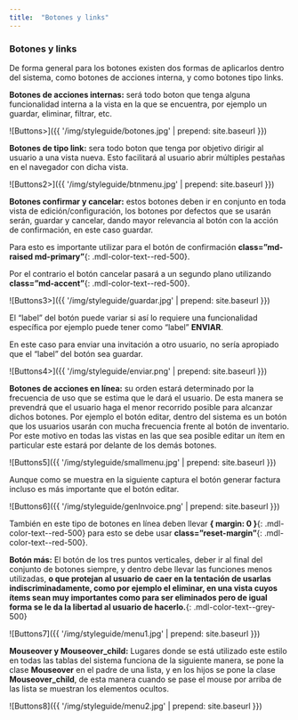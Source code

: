 ```yaml
---
title:  "Botones y links"
---
```

### Botones y links

De forma general para los botones existen dos formas de aplicarlos dentro del sistema, como botones de acciones interna, y como botones tipo links.

**Botones de acciones internas:** será todo boton que tenga alguna funcionalidad interna a la vista en la que se encuentra, por ejemplo un guardar, eliminar, filtrar, etc.

![Buttons>]({{ '/img/styleguide/botones.jpg' | prepend: site.baseurl }})

**Botones de tipo link:** sera todo boton que tenga por objetivo dirigir al usuario a una vista nueva. Esto facilitará al usuario abrir múltiples pestañas en el navegador con dicha vista.

![Buttons2>]({{ '/img/styleguide/btnmenu.jpg' | prepend: site.baseurl }})

**Botones confirmar y cancelar:** estos botones deben ir en conjunto en toda vista de edición/configuración, los botones por defectos que se usarán serán, guardar y cancelar, dando mayor relevancia al botón con la acción de confirmación, en este caso guardar.

Para esto es importante utilizar para el botón de confirmación **class=”md-raised md-primary”**{: .mdl-color-text--red-500}.

Por el contrario el botón cancelar pasará a un segundo plano utilizando **class=”md-accent”**{: .mdl-color-text--red-500}.

![Buttons3>]({{ '/img/styleguide/guardar.jpg' | prepend: site.baseurl }})

El “label” del botón puede variar si así lo requiere una funcionalidad específica por ejemplo puede tener como “label” **ENVIAR**.

En este caso para enviar una invitación a otro usuario, no sería apropiado que el “label” del botón sea guardar.

![Buttons4>]({{ '/img/styleguide/enviar.png' | prepend: site.baseurl }})

**Botones de acciones en línea:** su orden estará determinado por la frecuencia de uso que se estima que le dará el usuario. De esta manera se prevendrá que el usuario haga el menor recorrido posible para alcanzar dichos botones.
Por ejemplo el botón editar, dentro del sistema es un botón que los usuarios usarán con mucha frecuencia frente al botón de inventario. Por este motivo en todas las vistas en las que sea posible editar un ítem en particular este estará por delante de los demás botones.

![Buttons5]({{ '/img/styleguide/smallmenu.jpg' | prepend: site.baseurl }})

Aunque como se muestra en la siguiente captura el botón generar factura incluso es más importante que el botón editar.

![Buttons6]({{ '/img/styleguide/genInvoice.png' | prepend: site.baseurl }})

También en este tipo de botones en línea deben llevar **{ margin: 0 }**{: .mdl-color-text--red-500} para esto se debe usar **class=”reset-margin”**{: .mdl-color-text--red-500}.

**Botón más:** El botón de los tres puntos verticales, deber ir al final del conjunto de botones siempre, y dentro debe llevar las funciones menos utilizadas, **o que protejan al usuario de caer en la tentación de usarlas indiscriminadamente, como por ejemplo el eliminar, en una vista cuyos ítems sean muy importantes como para ser eliminados pero de igual forma se le da la libertad al usuario de hacerlo.**{: .mdl-color-text--grey-500}

![Buttons7]({{ '/img/styleguide/menu1.jpg' | prepend: site.baseurl }})

**Mouseover y Mouseover_child:** Lugares donde se está utilizado este estilo en todas las tablas del sistema funciona de la siguiente manera, se pone la clase **Mouseover** en el padre de una lista, y en los hijos se pone la clase **Mouseover_child**, de esta manera cuando se pase el mouse por arriba de las lista se muestran los elementos ocultos.

![Buttons8]({{ '/img/styleguide/menu2.jpg' | prepend: site.baseurl }})
